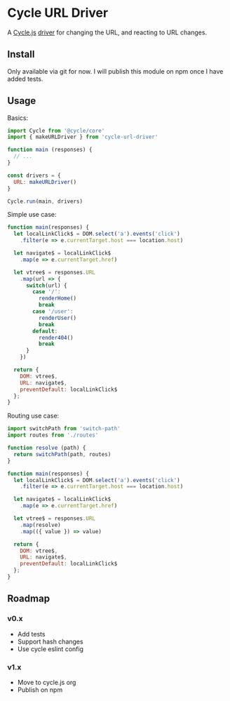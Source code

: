 
# Cycle URL Driver

A [Cycle.js](http://cycle.js.org) [driver](http://cycle.js.org/drivers.html) for changing the URL, and reacting to URL changes.

## Install

Only available via git for now. I will publish this module on npm once I have added tests.

## Usage

Basics:

```js
import Cycle from '@cycle/core'
import { makeURLDriver } from 'cycle-url-driver'

function main (responses) {
  // ...
}

const drivers = {
  URL: makeURLDriver()
}

Cycle.run(main, drivers)
```

Simple use case:

```js
function main(responses) {
  let localLinkClick$ = DOM.select('a').events('click')
    .filter(e => e.currentTarget.host === location.host)

  let navigate$ = localLinkClick$
    .map(e => e.currentTarget.href)

  let vtree$ = responses.URL
    .map(url => {
      switch(url) {
        case '/':
          renderHome()
          break
        case '/user':
          renderUser()
          break
        default:
          render404()
          break
      }
    })

  return {
    DOM: vtree$,
    URL: navigate$,
    preventDefault: localLinkClick$
  };
}
```

Routing use case:

```js
import switchPath from 'switch-path'
import routes from './routes'

function resolve (path) {
  return switchPath(path, routes)
}

function main(responses) {
  let localLinkClick$ = DOM.select('a').events('click')
    .filter(e => e.currentTarget.host === location.host)

  let navigate$ = localLinkClick$
    .map(e => e.currentTarget.href)

  let vtree$ = responses.URL
    .map(resolve)
    .map(({ value }) => value)

  return {
    DOM: vtree$,
    URL: navigate$,
    preventDefault: localLinkClick$
  };
}
```

## Roadmap

### v0.x
 - Add tests
 - Support hash changes
 - Use cycle eslint config

### v1.x
 - Move to cycle.js org
 - Publish on npm

